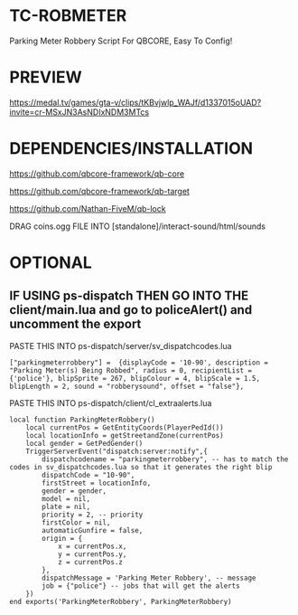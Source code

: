 # TC-ROBMETER
Parking Meter Robbery Script For QBCORE, Easy To Config! 

# PREVIEW
https://medal.tv/games/gta-v/clips/tKBvjwlp_WAJf/d1337015oUAD?invite=cr-MSxJN3AsNDIxNDM3MTcs

# DEPENDENCIES/INSTALLATION
https://github.com/qbcore-framework/qb-core

https://github.com/qbcore-framework/qb-target

https://github.com/Nathan-FiveM/qb-lock

DRAG coins.ogg FILE INTO [standalone]/interact-sound/html/sounds

# OPTIONAL
IF USING ps-dispatch THEN GO INTO THE client/main.lua and go to policeAlert() and uncomment the export
----------------------------------------------------------------------------------
PASTE THIS INTO ps-dispatch/server/sv_dispatchcodes.lua

`["parkingmeterrobbery"] =  {displayCode = '10-90', description = "Parking Meter(s) Being Robbed", radius = 0, recipientList = {'police'}, blipSprite = 267, blipColour = 4, blipScale = 1.5, blipLength = 2, sound = "robberysound", offset = "false"},`


PASTE THIS INTO ps-dispatch/client/cl_extraalerts.lua

```
local function ParkingMeterRobbery()
    local currentPos = GetEntityCoords(PlayerPedId())
    local locationInfo = getStreetandZone(currentPos)
    local gender = GetPedGender()
    TriggerServerEvent("dispatch:server:notify",{
        dispatchcodename = "parkingmeterrobbery", -- has to match the codes in sv_dispatchcodes.lua so that it generates the right blip
        dispatchCode = "10-90",
        firstStreet = locationInfo,
        gender = gender,
        model = nil,
        plate = nil,
        priority = 2, -- priority
        firstColor = nil,
        automaticGunfire = false,
        origin = {
            x = currentPos.x,
            y = currentPos.y,
            z = currentPos.z
        },
        dispatchMessage = 'Parking Meter Robbery', -- message
        job = {"police"} -- jobs that will get the alerts
    })
end exports('ParkingMeterRobbery', ParkingMeterRobbery)

